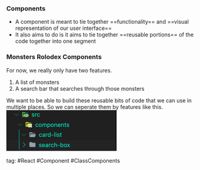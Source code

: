 ### Components
- A component is meant to tie together ==functionality== and ==visual representation of our user interface==
- It also aims to do is it aims to tie together ==reusable portions== of the code together into one segment

### Monsters Rolodex Components
For now,  we really only have two features.
1. A list of monsters
2. A search bar that searches through those monsters

We want to be able to build these reusable bits of code that we can use in multiple places. So we can seperate them by features like this.
![](./photo/Pasted%20image%2020230304150652.png)

tag: #React #Component #ClassComponents 